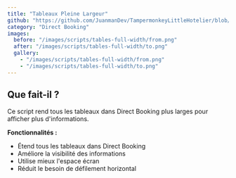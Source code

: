 ```yaml
---
title: "Tableaux Pleine Largeur"
github: "https://github.com/JuanmanDev/TampermonkeyLittleHotelier/blob/main/directBooking/fullWidthTablets.user.js"
category: "Direct Booking"
images:
  before: "/images/scripts/tables-full-width/from.png"
  after: "/images/scripts/tables-full-width/to.png"
  gallery:
    - "/images/scripts/tables-full-width/from.png"
    - "/images/scripts/tables-full-width/to.png"
---
```


## Que fait-il ?

Ce script rend tous les tableaux dans Direct Booking plus larges pour afficher plus d'informations.

**Fonctionnalités :**
- Étend tous les tableaux dans Direct Booking
- Améliore la visibilité des informations
- Utilise mieux l'espace écran
- Réduit le besoin de défilement horizontal
